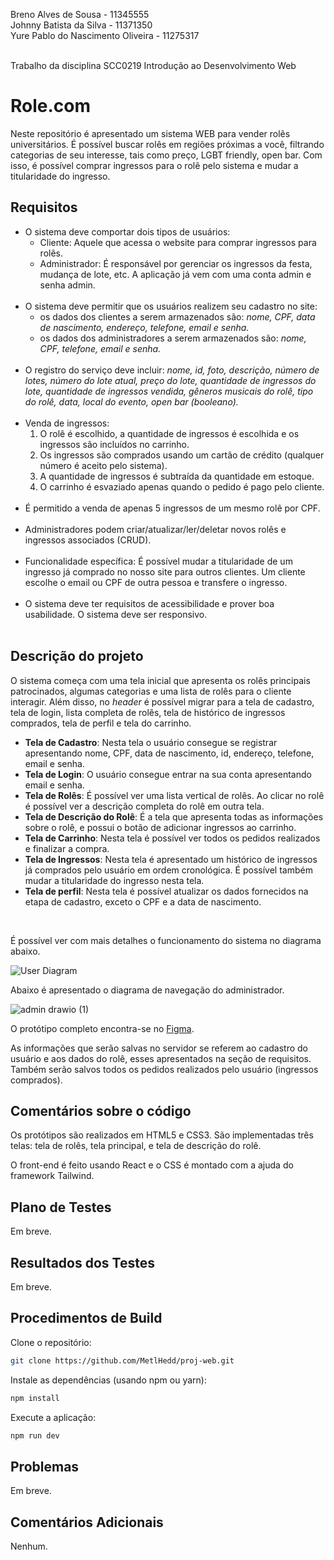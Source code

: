 Breno Alves de Sousa - 11345555 <br>
Johnny Batista da Silva - 11371350 <br>
Yure Pablo do Nascimento Oliveira - 11275317 <br> <br>

Trabalho da disciplina SCC0219 Introdução ao Desenvolvimento Web


# Role.com

<p> Neste repositório é apresentado um sistema WEB para vender rolês universitários. É possível buscar rolês em regiões próximas a você, 
  filtrando categorias de seu interesse, tais como preço, LGBT friendly, open bar. Com isso, é possível comprar ingressos para o rolê pelo sistema 
  e mudar a titularidade do ingresso. </p>

## Requisitos
<p> <ul>
  <li> O sistema deve comportar dois tipos de usuários:
      <ul>
        <li> Cliente: Aquele que acessa o website para comprar ingressos para rolês.</li>
        <li> Administrador: É responsável por gerenciar os ingressos da festa, mudança de lote, etc. A aplicação já vem com uma conta admin e senha admin.</li>
      </ul>
  </li> <br>
 
  <li> O sistema deve permitir que os usuários realizem seu cadastro no site: 
    <ul>
      <li> os dados dos clientes a serem armazenados são: <i> nome, CPF, data de nascimento, endereço, telefone, email e senha.</i> </li>
      <li> os dados dos administradores a serem armazenados são: <i> nome, CPF, telefone, email e senha.</i> </li>
    </ul>
  </li> <br>
  
  <li> O registro do serviço deve incluir: <i> nome, id, foto, descrição, número de lotes, número do lote atual, preço do lote, quantidade de ingressos do lote, quantidade de ingressos vendida, gêneros musicais do rolê, tipo do rolê, data, local do evento, open bar (booleano). </i> </li> <br>
 
  <li> Venda de ingressos: 
    <ol>
      <li> O rolê é escolhido, a quantidade de ingressos é escolhida e os ingressos são incluídos no carrinho. </li>
      <li> Os ingressos são comprados usando um cartão de crédito (qualquer número é aceito pelo sistema). </li>
      <li> A quantidade de ingressos é subtraída da quantidade em estoque. </li>
      <li> O carrinho é esvaziado apenas quando o pedido é pago pelo cliente.</li>
    </ol> <br>
  </li>
  
  <li>É permitido a venda de apenas 5 ingressos de um mesmo rolê por CPF.</li><br>
  
  <li>Administradores podem criar/atualizar/ler/deletar novos rolês e ingressos associados (CRUD).</li><br>
  
  <li>Funcionalidade específica: 
    É possível mudar a titularidade de um ingresso já comprado no nosso site para outros clientes. 
    Um cliente escolhe o email ou CPF de outra pessoa e transfere o ingresso.</li><br>
  
  <li>O sistema deve ter requisitos de acessibilidade e prover boa usabilidade. O sistema deve ser responsivo.</li><br>
</ul>
</p>

## Descrição do projeto

<p> O sistema começa com uma tela inicial que apresenta os rolês principais patrocinados, 
  algumas categorias e uma lista de rolês para o cliente interagir. Além disso, no <i>header</i> 
  é possível migrar para a tela de cadastro, tela de login, lista completa de rolês, 
  tela de histórico de ingressos comprados, tela de perfil e tela do carrinho.</p>

<ul>
  <li><b>Tela de Cadastro</b>: Nesta tela o usuário consegue se registrar apresentando nome, CPF, data de nascimento, id, endereço, telefone, email e senha.</li>
  <li><b>Tela de Login</b>: O usuário consegue entrar na sua conta apresentando email e senha.</li>
  <li><b>Tela de Rolês</b>: É possível ver uma lista vertical de rolês. 
    Ao clicar no rolê é possível ver a descrição completa do rolê em outra tela.</li>
  <li><b>Tela de Descrição do Rolê</b>: É a tela que apresenta todas as informações sobre o rolê, e possui o botão de adicionar ingressos ao carrinho.</li>
  <li><b>Tela de Carrinho</b>: Nesta tela é possível ver todos os pedidos realizados e finalizar a compra.</li>
  <li><b>Tela de Ingressos</b>: Nesta tela é apresentado um histórico de ingressos já comprados pelo usuário em ordem cronológica. 
    É possível também mudar a titularidade do ingresso nesta tela.</li>
  <li><b>Tela de perfil</b>: Nesta tela é possível atualizar os dados fornecidos na etapa de cadastro, exceto o CPF e a data de nascimento.</li>
</ul> <br>

<p> É possível ver com mais detalhes o funcionamento do sistema no diagrama abaixo. </p>

![User Diagram](https://user-images.githubusercontent.com/48031838/165000645-f153655b-f072-4489-808c-1010eee2d470.png)

<p> Abaixo é apresentado o diagrama de navegação do administrador. </p>

![admin drawio (1)](https://user-images.githubusercontent.com/48031838/174663662-b54a13a1-7e46-404c-9fcf-ef767213c790.png)

<p> O protótipo completo encontra-se no <a href = "https://www.figma.com/file/1atp6XQcNMWrqXp3FoA6Nc/Store?node-id=0%3A1"> Figma</a>. </p>

<p> As informações que serão salvas no servidor se referem ao cadastro do usuário e aos dados do rolê, esses apresentados na seção de requisitos. 
  Também serão salvos todos os pedidos realizados pelo usuário (ingressos comprados). </p>

## Comentários sobre o código

<p>Os protótipos são realizados em HTML5 e CSS3. São implementadas três telas: tela de rolês, tela principal, e tela de descrição do rolê.</p>
<p>O front-end é feito usando React e o CSS é montado com a ajuda do framework Tailwind. </p>

## Plano de Testes

<p>Em breve.</p>

## Resultados dos Testes

<p>Em breve.</p>

## Procedimentos de Build

<p> Clone o repositório: </p>

```bash
git clone https://github.com/MetlHedd/proj-web.git
```

<p> Instale as dependências (usando npm ou yarn): </p>

```bash
npm install
```

<p> Execute a aplicação: </p>

```bash
npm run dev
```

## Problemas

<p>Em breve.</p>

## Comentários Adicionais

<p> Nenhum. </p>
